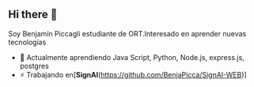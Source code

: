 ## Hi there 👋


Soy Benjamín Piccagli estudiante de ORT.Interesado en aprender nuevas tecnologías


- 🌱 Actualmente aprendiendo Java Script, Python, Node.js, express.js, postgres
- ⚡ Trabajando en[**SignAI**(https://github.com/BenjaPicca/SignAI-WEB)]

